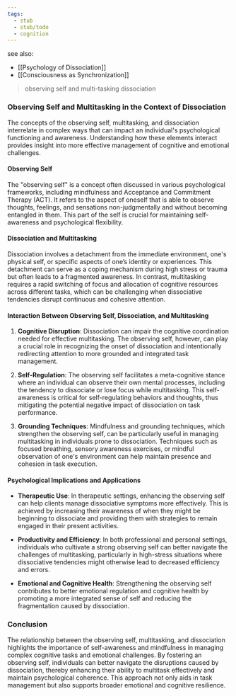 ```yaml
---
tags:
  - stub
  - stub/todo
  - cognition
---
```

see also:
- [[Psychology of Dissociation]]
- [[Consciousness as Synchronization]]

>observing self and multi-tasking dissociation

### Observing Self and Multitasking in the Context of Dissociation

The concepts of the observing self, multitasking, and dissociation interrelate in complex ways that can impact an individual's psychological functioning and awareness. Understanding how these elements interact provides insight into more effective management of cognitive and emotional challenges.

#### Observing Self

The "observing self" is a concept often discussed in various psychological frameworks, including mindfulness and Acceptance and Commitment Therapy (ACT). It refers to the aspect of oneself that is able to observe thoughts, feelings, and sensations non-judgmentally and without becoming entangled in them. This part of the self is crucial for maintaining self-awareness and psychological flexibility.

#### Dissociation and Multitasking

Dissociation involves a detachment from the immediate environment, one's physical self, or specific aspects of one’s identity or experiences. This detachment can serve as a coping mechanism during high stress or trauma but often leads to a fragmented awareness. In contrast, multitasking requires a rapid switching of focus and allocation of cognitive resources across different tasks, which can be challenging when dissociative tendencies disrupt continuous and cohesive attention.

#### Interaction Between Observing Self, Dissociation, and Multitasking

1. **Cognitive Disruption**: Dissociation can impair the cognitive coordination needed for effective multitasking. The observing self, however, can play a crucial role in recognizing the onset of dissociation and intentionally redirecting attention to more grounded and integrated task management.

2. **Self-Regulation**: The observing self facilitates a meta-cognitive stance where an individual can observe their own mental processes, including the tendency to dissociate or lose focus while multitasking. This self-awareness is critical for self-regulating behaviors and thoughts, thus mitigating the potential negative impact of dissociation on task performance.

3. **Grounding Techniques**: Mindfulness and grounding techniques, which strengthen the observing self, can be particularly useful in managing multitasking in individuals prone to dissociation. Techniques such as focused breathing, sensory awareness exercises, or mindful observation of one's environment can help maintain presence and cohesion in task execution.

#### Psychological Implications and Applications

- **Therapeutic Use**: In therapeutic settings, enhancing the observing self can help clients manage dissociative symptoms more effectively. This is achieved by increasing their awareness of when they might be beginning to dissociate and providing them with strategies to remain engaged in their present activities.

- **Productivity and Efficiency**: In both professional and personal settings, individuals who cultivate a strong observing self can better navigate the challenges of multitasking, particularly in high-stress situations where dissociative tendencies might otherwise lead to decreased efficiency and errors.

- **Emotional and Cognitive Health**: Strengthening the observing self contributes to better emotional regulation and cognitive health by promoting a more integrated sense of self and reducing the fragmentation caused by dissociation.

### Conclusion

The relationship between the observing self, multitasking, and dissociation highlights the importance of self-awareness and mindfulness in managing complex cognitive tasks and emotional challenges. By fostering an observing self, individuals can better navigate the disruptions caused by dissociation, thereby enhancing their ability to multitask effectively and maintain psychological coherence. This approach not only aids in task management but also supports broader emotional and cognitive resilience.